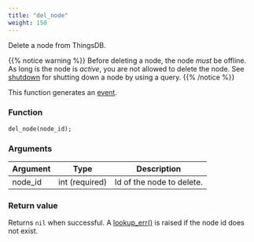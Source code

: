 ```yaml
---
title: "del_node"
weight: 150
---
```


Delete a node from ThingsDB.

{{% notice warning %}}
Before deleting a node, the node *must* be offline. As long is the node is *active*, you are not allowed
to delete the node. See [shutdown](../../node-api/shutdown) for shutting down a node by using a query.
{{% /notice %}}

This function generates an [event](../../overview/events).

### Function
`del_node(node_id);`

### Arguments
Argument | Type | Description
-------- | ---- | -----------
node_id | int (required) | Id of the node to delete.

### Return value
Returns `nil` when successful. A [lookup_err()](../../errors/lookup_err) is raised if the node id does not exist.


